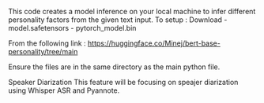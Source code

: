 This code creates a model inference on your local machine to infer different personality factors from the given text input.
To setup : Download
            - model.safetensors
            - pytorch_model.bin

From the following link : https://huggingface.co/Minej/bert-base-personality/tree/main


Ensure the files are in the same directory as the main python file.

Speaker Diarization
This feature will be focusing on speajer diarization using Whisper ASR and Pyannote.
